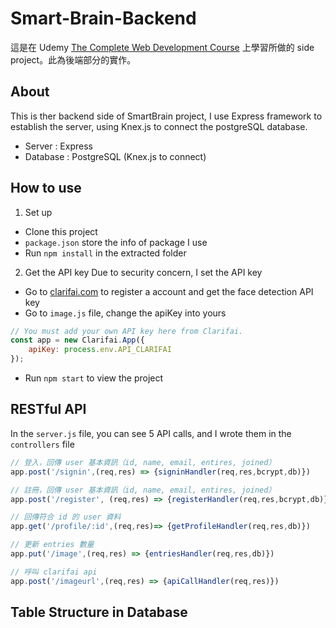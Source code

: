 # Smart-Brain-Backend
這是在 Udemy [The Complete Web Development Course](https://www.udemy.com/course/the-complete-web-developer-zero-to-mastery) 上學習所做的 side project。此為後端部分的實作。


## About
This is ther backend side of SmartBrain project, I use Express framework to establish the server, using Knex.js to connect the postgreSQL database.
- Server : Express
- Database : PostgreSQL (Knex.js to connect)

## How to use
1. Set up
- Clone this project
- `package.json` store the info of package I use
- Run `npm install` in the extracted folder

2. Get the API key
Due to security concern, I set the API key
- Go to [clarifai.com](https://www.clarifai.com/) to register a account and get the face detection API key
- Go to `image.js` file, change the apiKey into yours
```javascript
// You must add your own API key here from Clarifai.
const app = new Clarifai.App({
    apiKey: process.env.API_CLARIFAI
});
```
- Run `npm start` to view the project


## RESTful API
In the `server.js` file, you can see 5 API calls, and I wrote them in the `controllers` file

```javascript
// 登入，回傳 user 基本資訊（id, name, email, entires, joined）
app.post('/signin',(req,res) => {signinHandler(req,res,bcrypt,db)})

// 註冊，回傳 user 基本資訊（id, name, email, entires, joined） 
app.post('/register', (req,res) => {registerHandler(req,res,bcrypt,db)}) 

// 回傳符合 id 的 user 資料
app.get('/profile/:id',(req,res)=> {getProfileHandler(req,res,db)})

// 更新 entries 數量
app.put('/image',(req,res) => {entriesHandler(req,res,db)})

// 呼叫 clarifai api
app.post('/imageurl',(req,res) => {apiCallHandler(req,res)})
```

## Table Structure in Database

